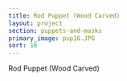```yaml
---
title: Rod Puppet (Wood Carved)
layout: project
section: puppets-and-masks
primary_image: pup16.JPG
sort: 16
---
```


Rod Puppet (Wood Carved)

